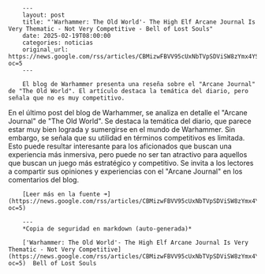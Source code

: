         ---
        layout: post
        title: "'Warhammer: The Old World'- The High Elf Arcane Journal Is Very Thematic - Not Very Competitive - Bell of Lost Souls"
        date: 2025-02-19T08:00:00
        categories: noticias
        original_url: https://news.google.com/rss/articles/CBMizwFBVV95cUxNbTVpSDViSW8zYmx4YS1hcGNkTFQwQXR6MmEzNDVqT1JtOWM5emFuT3k3VWVMdGE0ZnNBOFFPSjBPMGNsdEdsLVBPZ1FMYXU2YzhsZnBvdVNNUG9ZRTJnMWxOak9pZUtsdEI1Mk8xTHdIcTFwWEs4Tmc0eWQ5YVhzU01TM29ScFo5LVc2eVZ6VUlHeGFBbWNwNGQwZm9IVUhycjFjMC1YWkkzR3pNNmFwVHQxRi1qS1lwQjNKOGxZUHhzZjQ2aXVSVjZjcE9RaGc?oc=5
        ---

        El blog de Warhammer presenta una reseña sobre el "Arcane Journal" de "The Old World". El artículo destaca la temática del diario, pero señala que no es muy competitivo.

En el último post del blog de Warhammer, se analiza en detalle el "Arcane Journal" de "The Old World". Se destaca la temática del diario, que parece estar muy bien lograda y sumergirse en el mundo de Warhammer. Sin embargo, se señala que su utilidad en términos competitivos es limitada. Esto puede resultar interesante para los aficionados que buscan una experiencia más inmersiva, pero puede no ser tan atractivo para aquellos que buscan un juego más estratégico y competitivo. Se invita a los lectores a compartir sus opiniones y experiencias con el "Arcane Journal" en los comentarios del blog.

        [Leer más en la fuente ➜](https://news.google.com/rss/articles/CBMizwFBVV95cUxNbTVpSDViSW8zYmx4YS1hcGNkTFQwQXR6MmEzNDVqT1JtOWM5emFuT3k3VWVMdGE0ZnNBOFFPSjBPMGNsdEdsLVBPZ1FMYXU2YzhsZnBvdVNNUG9ZRTJnMWxOak9pZUtsdEI1Mk8xTHdIcTFwWEs4Tmc0eWQ5YVhzU01TM29ScFo5LVc2eVZ6VUlHeGFBbWNwNGQwZm9IVUhycjFjMC1YWkkzR3pNNmFwVHQxRi1qS1lwQjNKOGxZUHhzZjQ2aXVSVjZjcE9RaGc?oc=5)

        ---
        *Copia de seguridad en markdown (auto-generada)*

        ['Warhammer: The Old World'- The High Elf Arcane Journal Is Very Thematic - Not Very Competitive](https://news.google.com/rss/articles/CBMizwFBVV95cUxNbTVpSDViSW8zYmx4YS1hcGNkTFQwQXR6MmEzNDVqT1JtOWM5emFuT3k3VWVMdGE0ZnNBOFFPSjBPMGNsdEdsLVBPZ1FMYXU2YzhsZnBvdVNNUG9ZRTJnMWxOak9pZUtsdEI1Mk8xTHdIcTFwWEs4Tmc0eWQ5YVhzU01TM29ScFo5LVc2eVZ6VUlHeGFBbWNwNGQwZm9IVUhycjFjMC1YWkkzR3pNNmFwVHQxRi1qS1lwQjNKOGxZUHhzZjQ2aXVSVjZjcE9RaGc?oc=5)  Bell of Lost Souls
